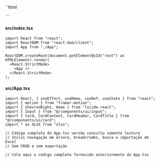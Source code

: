 ``html
<!DOCTYPE html>
<html lang="pt-BR">
  <head>
    <meta charset="UTF-8" />
    <meta name="viewport" content="width=device-width, initial-scale=1.0" />
    <title>Base de Conhecimento</title>
  </head>
  <body>
    <div id="root"></div>
    <script type="module" src="/src/index.tsx"></script>
  </body>
</html>
```

#### src/index.tsx
```tsx
import React from "react";
import ReactDOM from "react-dom/client";
import App from "./App";

ReactDOM.createRoot(document.getElementById("root") as HTMLElement).render(
  <React.StrictMode>
    <App />
  </React.StrictMode>
);
```

#### src/App.tsx
```tsx
import React, { useEffect, useMemo, useRef, useState } from "react";
import { motion } from "framer-motion";
import { ChevronRight, Home } from "lucide-react";
import { Input } from "@/components/ui/input";
import { Card, CardContent, CardHeader, CardTitle } from "@/components/ui/card";
import * as XLSX from "xlsx";

// Código completo do App.tsx versão consulta somente leitura
// Inclui navegação em árvore, breadcrumbs, busca e importação de Excel
// Sem CRUD e sem exportação

// Cole aqui o código completo fornecido anteriormente do App.tsx
```
